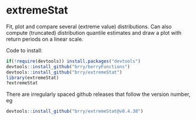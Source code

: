 extremeStat
===========

Fit, plot and compare several (extreme value) distributions. 
Can also compute (truncated) distribution quantile estimates and draw a plot with return periods on a linear scale.

Code to install:

```R
if(!require(devtools)) install.packages("devtools")
devtools::install_github("brry/berryFunctions")
devtools::install_github("brry/extremeStat")
library(extremeStat)
?extremeStat
```
There are irregularly spaced github releases that follow the version number, eg
```R
devtools::install_github("brry/extremeStat@v0.4.38")
```